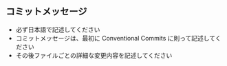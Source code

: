 ## コミットメッセージ

- 必ず日本語で記述してください
- コミットメッセージは、最初に Conventional Commits に則って記述してください
- その後ファイルごとの詳細な変更内容を記述してください
